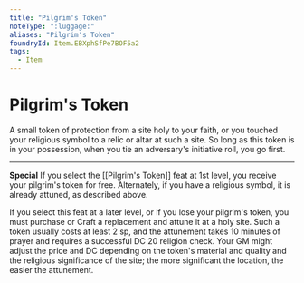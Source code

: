 ```yaml
---
title: "Pilgrim's Token"
noteType: ":luggage:"
aliases: "Pilgrim's Token"
foundryId: Item.EBXphSfPe7BOF5a2
tags:
  - Item
---
```


# Pilgrim's Token

A small token of protection from a site holy to your faith, or you touched your religious symbol to a relic or altar at such a site. So long as this token is in your possession, when you tie an adversary's initiative roll, you go first.

* * *

**Special** If you select the [[Pilgrim's Token]] feat at 1st level, you receive your pilgrim's token for free. Alternately, if you have a religious symbol, it is already attuned, as described above.

If you select this feat at a later level, or if you lose your pilgrim's token, you must purchase or Craft a replacement and attune it at a holy site. Such a token usually costs at least 2 sp, and the attunement takes 10 minutes of prayer and requires a successful DC 20 religion check. Your GM might adjust the price and DC depending on the token's material and quality and the religious significance of the site; the more significant the location, the easier the attunement.
